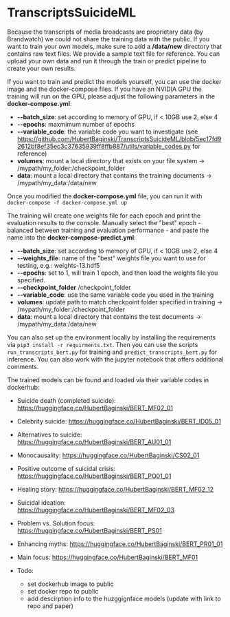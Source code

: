 # TranscriptsSuicideML

Because the transcripts of media broadcasts are proprietary data (by Brandwatch) we could not share the training data with the public. If you want to train your own models, make sure to add a **/data/new** directory that contains raw text files. We provide a sample text file for reference. You can upload your own data and run it through the train or predict pipeline to create your own results.  

If you want to train and predict the models yourself, you can use the docker image and the docker-compose files. If you have an NVIDIA GPU the training will run on the GPU, please adjust the following parameters in the **docker-compose.yml**:
 - **--batch_size**: set according to memory of GPU, if < 10GB use 2, else 4
 - **--epochs**: maxmimum number of epochs
 - **--variable_code**: the variable code you want to investigate (see https://github.com/HubertBaginski/TranscriptsSuicideML/blob/5ec17fd92612bf8ef35ec3c37635939ff8ffb887/utils/variable_codes.py for reference)
 - **volumes**: mount a local directory that exists on your file system -> /mypath/my_folder:/checkpoint_folder
 - **data**: mount a local directory that contains the training documents -> /mypath/my_data:/data/new


Once you modified the **docker-compose.yml** file, you can run it with `docker-compose -f docker-compose.yml up`

The training will create one weights file for each epoch and print the evaluation results to the console. Manually select the "best" epoch - balanced between training and evaluation performance - and paste the name into the **docker-compose-predict.yml**:
 - **--batch_size**: set according to memory of GPU, if < 10GB use 2, else 4
 - **--weights_file**: name of the "best" weights file you want to use for testing, e.g.: weights-13.hdf5
 - **--epochs**: set to 1, will train 1 epoch, and then load the weights file you specified.
 - **--checkpoint_folder** /checkpoint_folder
 - **--variable_code**: use the same variable code you used in the training
 - **volumes**: update path to match checkpoint folder specified in training -> /mypath/my_folder:/checkpoint_folder
 - **data**: mount a local directory that contains the test documents -> /mypath/my_data:/data/new

You can also set up the environment locally by installing the requirements via `pip3 install -r requirments.txt`. Then you can use the scripts `run_transcripts_bert.py` for training and `predict_transcripts_bert.py` for inference. You can also work with the jupyter notebook that offers additional comments.

The trained models can be found and loaded via their variable codes in dockerhub:

 - Suicide death (completed suicide): https://huggingface.co/HubertBaginski/BERT_MF02_01
 - Celebrity suicide: https://huggingface.co/HubertBaginski/BERT_ID05_01
 - Alternatives to suicide: https://huggingface.co/HubertBaginski/BERT_AU01_01
 - Monocausality: https://huggingface.co/HubertBaginski/CS02_01
 - Positive outcome of suicidal crisis: https://huggingface.co/HubertBaginski/BERT_PO01_01
 - Healing story: https://huggingface.co/HubertBaginski/BERT_MF02_12
 - Suicidal ideation: https://huggingface.co/HubertBaginski/BERT_MF02_03
 - Problem vs. Solution focus: https://huggingface.co/HubertBaginski/BERT_PS01
 - Enhancing myths: https://huggingface.co/HubertBaginski/BERT_PR01_01
 - Main focus: https://huggingface.co/HubertBaginski/BERT_MF01




- Todo:
  - set dockerhub image to public
  - set docker repo to public
  - add descirption info to the huzggignface models (update with link to repo and paper)
